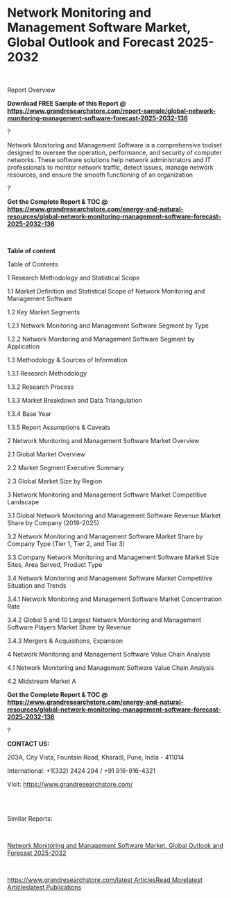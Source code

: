 <h1>Network Monitoring and Management Software Market, Global Outlook and Forecast 2025-2032</h1><br/><p>Report Overview</p>
 
 
 
 <div><b>Download FREE Sample of this Report @ <a href="https://www.grandresearchstore.com/report-sample/global-network-monitoring-management-software-forecast-2025-2032-136">https://www.grandresearchstore.com/report-sample/global-network-monitoring-management-software-forecast-2025-2032-136</a></b></div>
 
 
 
 <p>? </p>
 
 
 
 <p>Network Monitoring and Management Software is a comprehensive toolset designed to oversee the operation, performance, and security of computer networks. These software solutions help network administrators and IT professionals to monitor network traffic, detect issues, manage network resources, and ensure the smooth functioning of an organization</p>
 
 
 
 <p>? </p>
 
 
 
 <div><b>Get the Complete Report & TOC @ <a href="https://www.grandresearchstore.com/energy-and-natural-resources/global-network-monitoring-management-software-forecast-2025-2032-136">https://www.grandresearchstore.com/energy-and-natural-resources/global-network-monitoring-management-software-forecast-2025-2032-136</a></b></div>
 
 
 
 <p><br />
 
 <b>Table of content</b></p>
 
 
 
 <p>Table of Contents<br />
 
 1 Research Methodology and Statistical Scope<br />
 
 1.1 Market Definition and Statistical Scope of Network Monitoring and Management Software<br />
 
 1.2 Key Market Segments<br />
 
 1.2.1 Network Monitoring and Management Software Segment by Type<br />
 
 1.2.2 Network Monitoring and Management Software Segment by Application<br />
 
 1.3 Methodology & Sources of Information<br />
 
 1.3.1 Research Methodology<br />
 
 1.3.2 Research Process<br />
 
 1.3.3 Market Breakdown and Data Triangulation<br />
 
 1.3.4 Base Year<br />
 
 1.3.5 Report Assumptions & Caveats<br />
 
 2 Network Monitoring and Management Software Market Overview<br />
 
 2.1 Global Market Overview<br />
 
 2.2 Market Segment Executive Summary<br />
 
 2.3 Global Market Size by Region<br />
 
 3 Network Monitoring and Management Software Market Competitive Landscape<br />
 
 3.1 Global Network Monitoring and Management Software Revenue Market Share by Company (2019-2025)<br />
 
 3.2 Network Monitoring and Management Software Market Share by Company Type (Tier 1, Tier 2, and Tier 3)<br />
 
 3.3 Company Network Monitoring and Management Software Market Size Sites, Area Served, Product Type<br />
 
 3.4 Network Monitoring and Management Software Market Competitive Situation and Trends<br />
 
 3.4.1 Network Monitoring and Management Software Market Concentration Rate<br />
 
 3.4.2 Global 5 and 10 Largest Network Monitoring and Management Software Players Market Share by Revenue<br />
 
 3.4.3 Mergers & Acquisitions, Expansion<br />
 
 4 Network Monitoring and Management Software Value Chain Analysis<br />
 
 4.1 Network Monitoring and Management Software Value Chain Analysis<br />
 
 4.2 Midstream Market A</p>
 
 
 
 <div><b>Get the Complete Report & TOC @ <a href="https://www.grandresearchstore.com/energy-and-natural-resources/global-network-monitoring-management-software-forecast-2025-2032-136">https://www.grandresearchstore.com/energy-and-natural-resources/global-network-monitoring-management-software-forecast-2025-2032-136</a></b></div>
 
 
 
 <p>? </p>
 
 
 
 <p><b>CONTACT US:</b><br />
 
 203A, City Vista, Fountain Road, Kharadi, Pune, India - 411014<br />
 
 International: +1(332) 2424 294 / +91 916-916-4321<br />
 
 Visit: <a href="https://www.grandresearchstore.com/">https://www.grandresearchstore.com/</a><br />
 
 <br />
 
 <br />
 
 Similar Reports:<br />
 
 <br />
 
 <a href="https://www.grandresearchstore.com/energy-and-natural-resources/global-network-monitoring-management-software-forecast-2025-2032-538">Network Monitoring and Management Software Market, Global Outlook and Forecast 2025-2032</a><br />
 
 <br />
 
 <a href="https://gyeongbokgung.com">https://www.grandresearchstore.com/</a><a href="https://hallyeomaritime.com">latest Articles</a><a href="https://jingwansa.com">Read More</a><a href="https://nguoiviet.jp/">latest Articles</a><a href="https://www.intelmarketresearch.com/">latest Publications</a></p>